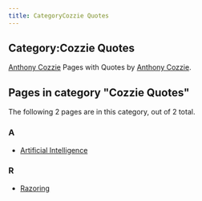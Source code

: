 ```yaml
---
title: CategoryCozzie Quotes
---
```

## Category:Cozzie Quotes



[](Anthony_Cozzie "Anthony Cozzie") [Anthony Cozzie](Anthony_Cozzie "Anthony Cozzie")
Pages with Quotes by [Anthony Cozzie](Anthony_Cozzie "Anthony Cozzie").

## Pages in category "Cozzie Quotes"

The following 2 pages are in this category, out of 2 total.

### A

- [Artificial Intelligence](Artificial_Intelligence "Artificial Intelligence")

### R

- [Razoring](Razoring "Razoring")

